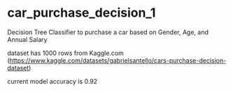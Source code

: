 # car_purchase_decision_1
Decision Tree Classifier to purchase a car based on Gender, Age, and Annual Salary

dataset has 1000 rows from Kaggle.com (https://www.kaggle.com/datasets/gabrielsantello/cars-purchase-decision-dataset)

current model accuracy is 0.92
